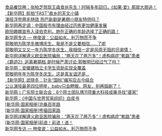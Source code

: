   
[食品餐饮圈：张柏芝惊现王森食尚先生！时隔多年回归，《如果·爱》那就大胆追！](http://www.dianyue.me/archives/572/1bdkm296eh3nolh7/)  
[【新华网】航拍“FAST”故乡的天文小镇](http://www.dianyue.me/archives/162/5smi6q2k2p7b71a3/)  
[演技浮夸两毛特效 热巴新剧是暑期小朋友特供吗？](http://www.dianyue.me/archives/846/3go2c4upnijpscou/)  
[新华网再定调：中国股市有理由经过历练更加健康发展](http://www.dianyue.me/archives/687/g3wm9aeopm8e6fpu/)  
[欧阳娜娜宣布入读伯克利，她在正确的年龄选择了正确的路！](http://www.dianyue.me/archives/736/30nb223e55w41t3x/)  
[新华网专访 — 林俊波：公益如水，利万物而不争](http://www.dianyue.me/archives/068/94s2owf1e1jc4xnd/)  
[郭敬明为陈学冬微博庆生，我是不是又要相信……了呢](http://www.dianyue.me/archives/853/94s2owf1e1jc4xnd/)  
[郭敬明又又又一年为陈学冬庆生，我相信一定是风雨无阻的兄弟情！](http://www.dianyue.me/archives/714/7j8xu6oolzyitol3/)  
[新华网详解遵义欧亚医院骗局：“两天花了两万多”！虚构病症“套路”患者](http://www.dianyue.me/archives/693/ckkujzwsppgl8i9s/)  
[《爵迹2》逃离暑期档 是时候严肃讨论:郭敬明已经过气了吗？](http://www.dianyue.me/archives/993/ckkujzwsppgl8i9s/)  
[新华网：安徽建档立卡学生资助实现全覆盖](http://www.dianyue.me/archives/771/st11otkdd82pqstb/)  
[郭敬明年年为陈学冬庆生，这是真友谊还是...](http://www.dianyue.me/archives/549/st11otkdd82pqstb/)  
[【新华网】武晓冬：针灸“国标”编写应古今结合](http://www.dianyue.me/archives/600/h9azligg2x6cd4ke/)  
[公认演技最差四位明星，baby只会瞪眼，网友，别再毁剧了！](http://www.dianyue.me/archives/831/5acy6nl9dxhw1jg9/)  
[新华网丨广东院士联合会：8个院士团队携11项重大科技成果寻找“婆家”](http://www.dianyue.me/archives/528/gnuopedqqggbqpb0/)  
[新华网：《中国与世界贸易组织》白皮书](http://www.dianyue.me/archives/580/c5jkh69liov9hdxw/)  
[[新华网·国家相册]沧桑百年路](http://www.dianyue.me/archives/623/9rah8y211oxnt21j/)  
[[新华网·国家相册]熊猫回家路](http://www.dianyue.me/archives/577/wwlda8ndskx1k9s6/)  
[新华网详解遵义欧亚医院骗局：“两天花了两万多”！虚构病症“套路”患者](http://www.dianyue.me/archives/549/j6bz0u65ywajlr0x/)  
[[新华网·国家相册]前进！前进！进！](http://www.dianyue.me/archives/590/5bkf9jbp6wls7duw/)  
[新华网专访 — 林俊波：公益如水，利万物而不争](http://www.dianyue.me/archives/745/hzt4ess2e4h9q2ik/)